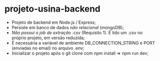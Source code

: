 # projeto-usina-backend

- Projeto de backend em Node.js / Express;
- Persiste em banco de dados _não relacional_ (mongoDB);
- _Não possui o job de extração_ .csv (Requisito 1). É lido um .csv no próprio projeto, em versão reduzida;
-  É necessária a variável de ambiente DB_CONNECTION_STRING e PORT (enviadas no email) no arquivo .env;
-  Inicializar o projeto após o git clone com npm install => npm run dev; 
